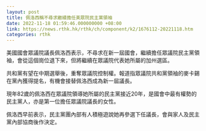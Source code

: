 ```yaml
---
layout: post
title: 佩洛西稱不尋求繼續擔任美眾院民主黨領袖
date: 2022-11-18 01:59:46.000000000 +08:00
link: https://news.rthk.hk/rthk/ch/component/k2/1676112-20221118.htm
categories: rthk
---
```


美國國會眾議院議長佩洛西表示，不尋求在新一屆國會，繼續擔任眾議院民主黨領袖，會從這個崗位退下來，但將繼續在眾議院代表她所屬的加州選區。

共和黨有望在中期選舉後，重奪眾議院控制權。報道指眾議院共和黨領袖的麥卡錫在黨內獲得提名，有機會接替佩洛西成為新一屆議長。

現年82歲的佩洛西在眾議院領導她所屬的民主黨接近20年，是國會中最有權勢的民主黨人，亦是第一位擔任眾議院議長的女性。

佩洛西早前表示，民主黨團內部有人積極遊說她再參選下任議長，會與家人及民主黨內部協商後作決定。
